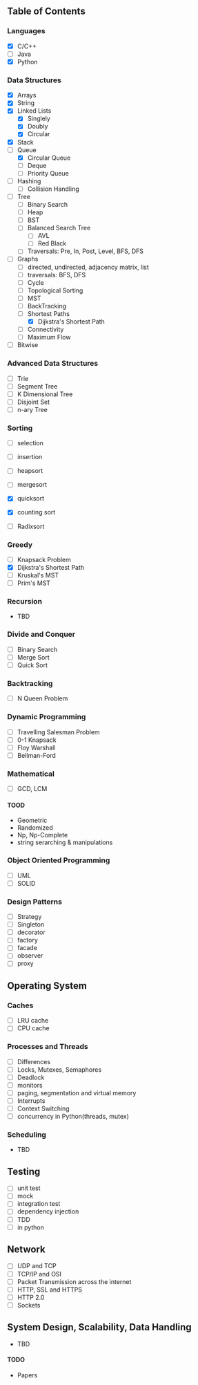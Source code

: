 ## Table of Contents

### Languages
- [X] C/C++
- [ ] Java
- [X] Python

### Data Structures
- [X] Arrays
- [X] String
- [X] Linked Lists
  - [X] Singlely
  - [X] Doubly
  - [X] Circular
- [X] Stack
- [ ] Queue
  - [X] Circular Queue
  - [ ] Deque
  - [ ] Priority Queue
- [ ] Hashing
  - [ ] Collision Handling
- [ ] Tree
  - [ ] Binary Search
  - [ ] Heap
  - [ ] BST
  - [ ] Balanced Search Tree
    - [ ] AVL
    - [ ] Red Black
  - [ ] Traversals: Pre, In, Post, Level, BFS, DFS
- [ ] Graphs
  - [ ] directed, undirected, adjacency matrix, list
  - [ ] traversals: BFS, DFS
  - [ ] Cycle
  - [ ] Topological Sorting
  - [ ] MST
  - [ ] BackTracking
  - [ ] Shortest Paths
    - [X] Dijkstra's Shortest Path
  - [ ] Connectivity
  - [ ] Maximum Flow
 - [ ] Bitwise
 
### Advanced Data Structures
- [ ] Trie
- [ ] Segment Tree
- [ ] K Dimensional Tree
- [ ] Disjoint Set
- [ ] n-ary Tree
 
### Sorting
- [ ] selection
- [ ] insertion
- [ ] heapsort
- [ ] mergesort
- [X] quicksort
- [X] counting sort
- [ ] Radixsort


### Greedy
- [ ] Knapsack Problem
- [X] Dijkstra's Shortest Path
- [ ] Kruskal's MST
- [ ] Prim's MST

### Recursion
- TBD

### Divide and Conquer
- [ ] Binary Search
- [ ] Merge Sort
- [ ] Quick Sort

### Backtracking
- [ ] N Queen Problem

### Dynamic Programming
- [ ] Travelling Salesman Problem
- [ ] 0-1 Knapsack
- [ ] Floy Warshall
- [ ] Bellman-Ford

### Mathematical
- [ ] GCD, LCM

#### TOOD
- Geometric
- Randomized
- Np, Np-Complete
- string serarching & manipulations


### Object Oriented Programming
- [ ] UML
- [ ] SOLID

### Design Patterns
- [ ] Strategy
- [ ] Singleton
- [ ] decorator
- [ ] factory
- [ ] facade
- [ ] observer
- [ ] proxy

## Operating System
### Caches
- [ ] LRU cache
- [ ] CPU cache

### Processes and Threads
- [ ] Differences
- [ ] Locks, Mutexes, Semaphores
- [ ] Deadlock
- [ ] monitors
- [ ] paging, segmentation and virtual memory
- [ ] Interrupts
- [ ] Context Switching
- [ ] concurrency in Python(threads, mutex)

### Scheduling
- TBD

## Testing
- [ ] unit test
- [ ] mock
- [ ] integration test
- [ ] dependency injection
- [ ] TDD
- [ ] in python

## Network
- [ ] UDP and TCP
- [ ] TCP/IP and OSI
- [ ] Packet Transmission across the internet
- [ ] HTTP, SSL and HTTPS
- [ ] HTTP 2.0
- [ ] Sockets

## System Design, Scalability, Data Handling
- TBD

#### TODO
- Papers









